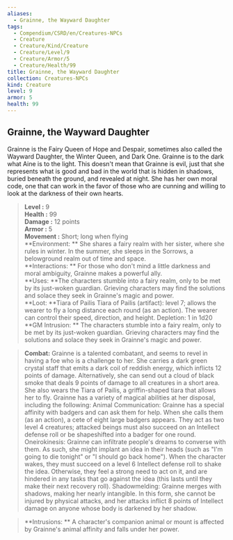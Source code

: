 ```yaml
---
aliases:
  - Grainne, the Wayward Daughter
tags:
  - Compendium/CSRD/en/Creatures-NPCs
  - Creature
  - Creature/Kind/Creature
  - Creature/Level/9
  - Creature/Armor/5
  - Creature/Health/99
title: Grainne, the Wayward Daughter
collection: Creatures-NPCs
kind: Creature
level: 9
armor: 5
health: 99
---
```

## Grainne, the Wayward Daughter  
Grainne is the Fairy Queen of Hope and Despair, sometimes also called the Wayward Daughter, the Winter Queen, and Dark One. Grainne is to the dark what Aine is to the light. This doesn't mean that Grainne is evil, just that she represents what is good and bad in the world that is hidden in shadows, buried beneath the ground, and revealed at night. She has her own moral code, one that can work in the favor of those who are cunning and willing to look at the darkness of their own hearts.  

  
> **Level :** 9  
> **Health :** 99  
> **Damage :** 12 points  
> **Armor :** 5  
> **Movement :** Short; long when flying  
> **Environment: ** She shares a fairy realm with her sister, where she rules in winter. In the summer, she sleeps in the Sorrows, a belowground realm out of time and space.  
> **Interactions: ** For those who don't mind a little darkness and moral ambiguity, Grainne makes a powerful ally.  
> **Uses: **The characters stumble into a fairy realm, only to be met by its just-woken guardian. Grieving characters may find the solutions and solace they seek in Grainne's magic and power.  
> **Loot: **Tiara of Pailis Tiara of Pailis (artifact): level 7; allows the wearer to fly a long distance each round (as an action). The wearer can control their speed, direction, and height. Depletion: 1 in 1d20  
> **GM Intrusion: ** The characters stumble into a fairy realm, only to be met by its just-woken guardian. Grieving characters may find the solutions and solace they seek in Grainne's magic and power.  

> **Combat:** 
> Grainne is a talented combatant, and seems to revel in having a foe who is a
challenge to her. She carries a dark green crystal staff that emits a dark coil of reddish energy, which inflicts 12 points of damage. Alternatively, she can send out a cloud of black smoke that deals 9 points of damage to all creatures in a short area. She also wears the Tiara of Pailis, a griffin-shaped tiara that allows her to fly. Grainne has a variety of magical abilities at her disposal, including the following:
Animal Communication: Grainne has a special affinity with badgers and can ask them for help. When she calls them (as an action), a cete of eight large badgers appears. They act as two level 4 creatures; attacked beings must also succeed on an Intellect defense roll or be shapeshifted into a badger for one round.
Oneirokinesis: Grainne can infiltrate people's dreams to converse with them. As such, she might implant an idea in their heads (such as "I'm going to die tonight" or "I should go back home"). When the character wakes, they must succeed on a level 6 Intellect defense roll to shake the idea. Otherwise, they feel a strong need to act on it, and are hindered in any tasks that go against the idea (this lasts until they make their next recovery roll).
Shadowmelding: Grainne merges with shadows, making her nearly
intangible. In this form, she cannot be injured by physical attacks, and her attacks inflict 8 points of Intellect damage on anyone whose body is darkened by her shadow.  
  

> **Intrusions: ** 
> A character's companion animal or mount is affected by Grainne's animal affinity and falls under her power.  
